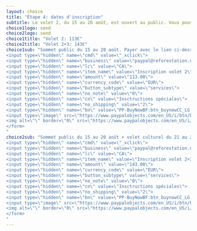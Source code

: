 ```yaml
---
layout: choice
title: "Étape 4: dates d'inscription"
subtitle: Le volet 2, du 15 au 20 août, est ouvert au public. Vous pouvez aussi réserver votre place au volet culturel du 21 au 23 août. Un volet éco-touristique sera aussi offert les 24 et 25 août et payable sur place.
choice1logo: send
choice2logo: send
choice1title: "Volet 2: 113€"
choice2title: "Volet 2+3: 143€"
choice1sub: "Sommet public du 15 au 20 août. Payer avec le lien ci-dessous ou <a class=\"underline\" href=\"http://terredesjeunes.org/contact?edit[subject]=informations%20western%20union%20SVP&edit[message]=J'aimerais%20payer%20directement%20par%20Western%20Union--SVP%20me%20fournir%20les%20informations%20pour%20ce%20faire,%20merci.\">contactez-nous pour savoir comment payer par Western Union.</a><br/><br/><form action=\"https://www.paypal.com/cgi-bin/webscr\" method=\"post\" target=\"_top\">
<input type=\"hidden\" name=\"cmd\" value=\"_xclick\">
<input type=\"hidden\" name=\"business\" value=\"paypal@reforestation.net\">
<input type=\"hidden\" name=\"lc\" value=\"CA\">
<input type=\"hidden\" name=\"item_name\" value=\"Inscription volet 2\">
<input type=\"hidden\" name=\"amount\" value=\"113.00\">
<input type=\"hidden\" name=\"currency_code\" value=\"EUR\">
<input type=\"hidden\" name=\"button_subtype\" value=\"services\">
<input type=\"hidden\" name=\"no_note\" value=\"0\">
<input type=\"hidden\" name=\"cn\" value=\"Insctructions spéciales\">
<input type=\"hidden\" name=\"no_shipping\" value=\"2\">
<input type=\"hidden\" name=\"bn\" value=\"PP-BuyNowBF:btn_buynowCC_LG.gif:NonHosted\">
<input type=\"image\" src=\"https://www.paypalobjects.com/en_US/i/btn/btn_buynowCC_LG.gif\" border=\"0\" name=\"submit\" alt=\"PayPal - The safer, easier way to pay online!\">
<img alt=\"\" border=\"0\" src=\"https://www.paypalobjects.com/en_US/i/scr/pixel.gif\" width=\"1\" height=\"1\">
</form>
"
choice2sub: "Sommet public du 15 au 20 août + volet culturel du 21 au 23 août. Payer avec le lien ci-dessous ou <a class=\"underline\"  href=\"http://terredesjeunes.org/contact?edit[subject]=informations%20western%20union%20SVP&edit[message]=J'aimerais%20payer%20directement%20par%20Western%20Union--SVP%20me%20fournir%20les%20informations%20pour%20ce%20faire,%20merci.\">contactez-nous pour savoir comment payer par Western Union.</a><br/><br/><form action=\"https://www.paypal.com/cgi-bin/webscr\" method=\"post\" target=\"_top\">
<input type=\"hidden\" name=\"cmd\" value=\"_xclick\">
<input type=\"hidden\" name=\"business\" value=\"paypal@reforestation.net\">
<input type=\"hidden\" name=\"lc\" value=\"CA\">
<input type=\"hidden\" name=\"item_name\" value=\"Inscription volet 2+3\">
<input type=\"hidden\" name=\"amount\" value=\"143.00\">
<input type=\"hidden\" name=\"currency_code\" value=\"EUR\">
<input type=\"hidden\" name=\"button_subtype\" value=\"services\">
<input type=\"hidden\" name=\"no_note\" value=\"0\">
<input type=\"hidden\" name=\"cn\" value=\"Insctructions spéciales\">
<input type=\"hidden\" name=\"no_shipping\" value=\"2\">
<input type=\"hidden\" name=\"bn\" value=\"PP-BuyNowBF:btn_buynowCC_LG.gif:NonHosted\">
<input type=\"image\" src=\"https://www.paypalobjects.com/en_US/i/btn/btn_buynowCC_LG.gif\" border=\"0\" name=\"submit\" alt=\"PayPal - The safer, easier way to pay online!\">
<img alt=\"\" border=\"0\" src=\"https://www.paypalobjects.com/en_US/i/scr/pixel.gif\" width=\"1\" height=\"1\">
</form>
"
---
```



